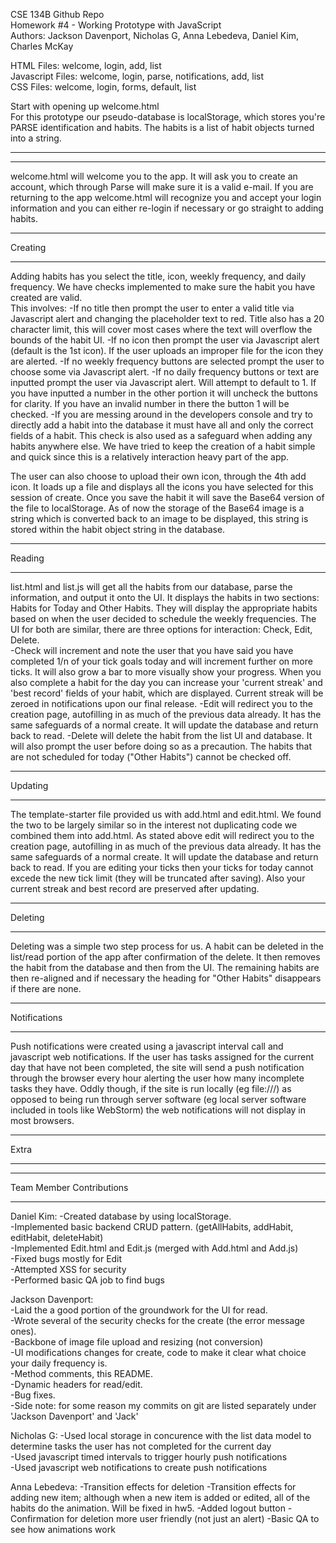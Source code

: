 CSE 134B Github Repo  
Homework #4 - Working Prototype with JavaScript  
Authors: Jackson Davenport, Nicholas G,  Anna Lebedeva, Daniel Kim, Charles McKay  

HTML Files: welcome, login, add, list  
Javascript Files: welcome, login, parse, notifications, add, list  
CSS Files: welcome, login, forms, default, list  

Start with opening up welcome.html  
For this prototype our pseudo-database is localStorage, which stores you're 
PARSE identification and habits. The habits is a list of habit objects turned
into a string.
_______________________________________________________________________________
________________________________________________________________________________

welcome.html will welcome you to the app. It will ask you to create an account, which through 
Parse will make sure it is a valid e-mail. If you are returning to the app welcome.html will 
recognize you and accept your login information and you can either re-login if necessary 
or go straight to adding habits.

________

Creating
________
Adding habits has you select the title, icon, weekly frequency, and daily frequency.
We have checks implemented to make sure the habit you have created are valid.  
This involves:
  -If no title then prompt the user to enter a valid title via Javascript alert and 
    changing the placeholder text to red. Title also has a 20 character limit, this will cover
    most cases where the text will overflow the bounds of the habit UI.
  -If no icon then prompt the user via Javascript alert (default is the 1st icon). If 
    the user uploads an improper file for the icon they are alerted.
  -If no weekly frequency buttons are selected prompt the user to choose some via
    Javascript alert.
  -If no daily frequency buttons or text are inputted prompt the user via Javascript
    alert. Will attempt to default to 1. If you have inputted a number in the other 
    portion it will uncheck the buttons for clarity. If you have an invalid number in
    there the button 1 will be checked.
  -If you are messing around in the developers console and try to directly add a habit
    into the database it must have all and only the correct fields of a habit. This check
    is also used as a safeguard when adding any habits anywhere else.
We have tried to keep the creation of a habit simple and quick since this is a relatively 
interaction heavy part of the app.  

The user can also choose to upload their own icon, through the 4th add icon.  It loads up a 
file and displays all the icons you have selected for this session of create. Once you save
the habit it will save the Base64 version of the file to localStorage. As of now the storage 
of the Base64 image is a string which is converted back to an image to be displayed, this string
is stored within the habit object string in the database.

_______

Reading
_______
list.html and list.js will get all the habits from our database, parse the information, and output
it onto the UI.  It displays the habits in two sections: Habits for Today and Other Habits. They 
will display the appropriate habits based on when the user decided to schedule the weekly frequencies.
The UI for both are similar, there are three options for interaction: Check, Edit, Delete.  
  -Check will increment and note the user that you have said you have completed 1/n of your tick goals
    today and will increment further on more ticks. It will also grow a bar to more visually show 
    your progress. When you also complete a habit for the day you can increase your 'current streak'
    and 'best record' fields of your habit, which are displayed. Current streak will be zeroed in
    notifications upon our final release.
  -Edit will redirect you to the creation page, autofilling in as much of the previous data already.
    It has the same safeguards of a normal create. It will update the database and return back to read.
  -Delete will delete the habit from the list UI and database. It will also prompt the user before
    doing so as a precaution.
The habits that are not scheduled for today ("Other Habits") cannot be checked off.
________

Updating
________
The template-starter file provided us with add.html and edit.html. We found the two to be largely similar
so in the interest not duplicating code we combined them into add.html. As stated above edit will redirect 
you to the creation page, autofilling in as much of the previous data already. It has the same safeguards 
of a normal create. It will update the database and return back to read. If you are editing your ticks then
your ticks for today cannot excede the new tick limit (they will be truncated after saving). Also your 
current streak and best record are preserved after updating.
________

Deleting
________
Deleting was a simple two step process for us. A habit can be deleted in the list/read portion of the app
after confirmation of the delete. It then removes the habit from the database and then from the UI. The 
remaining habits are then re-aligned and if necessary the heading for "Other Habits" disappears if there are
none.


____

Notifications
_____
Push notifications were created using a javascript interval call and javascript web notifications. If the user has tasks assigned for the current day that have not been completed, the site will send a push notification through the browser every hour alerting the user how many incomplete tasks they have. Oddly though, if the site is run locally (eg file:///) as opposed to being run through server software (eg local server software included in tools like WebStorm) the web notifications will not display in most browsers.
_____

Extra
_____



________________________

Team Member Contributions
_________________________
Daniel Kim: 
-Created database by using localStorage.  
-Implemented basic backend CRUD pattern. (getAllHabits, addHabit, editHabit, deleteHabit)  
-Implemented Edit.html and Edit.js (merged with Add.html and Add.js)  
-Fixed bugs mostly for Edit  
-Attempted XSS for security  
-Performed basic QA job to find bugs  

Jackson Davenport:   
-Laid the a good portion of the groundwork for the UI for read.  
-Wrote several of the security checks for the create (the error message ones).   
-Backbone of image file upload and resizing (not conversion)  
-UI modifications changes for create, code to make it clear what choice your daily frequency is.   
-Method comments, this README.   
-Dynamic headers for read/edit.  
-Bug fixes.  
-Side note: for some reason my commits on git are listed separately under 'Jackson Davenport' and 'Jack'  

Nicholas G:
-Used local storage in concurence with the list data model to determine tasks the user has not completed for the current day  
-Used javascript timed intervals to trigger hourly push notifications  
-Used javascript web notifications to create push notifications  

Anna Lebedeva:
-Transition effects for deletion
-Transition effects for adding new item; although when a new item is added or edited, all of the habits do the animation. Will be fixed in hw5.
-Added logout button
-Confirmation for deletion more user friendly (not just an alert)
-Basic QA to see how animations work